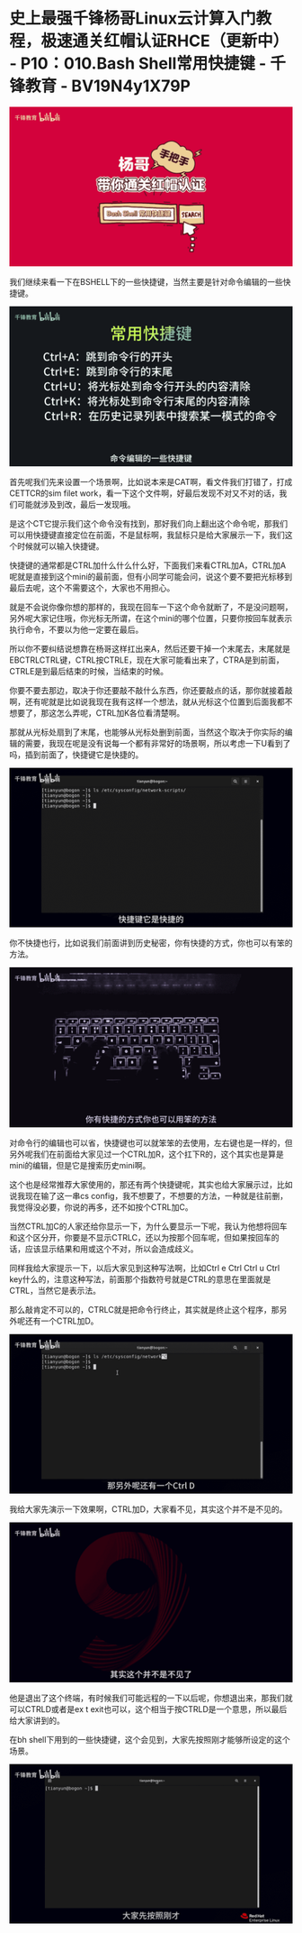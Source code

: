 # 史上最强千锋杨哥Linux云计算入门教程，极速通关红帽认证RHCE（更新中） - P10：010.Bash Shell常用快捷键 - 千锋教育 - BV19N4y1X79P

![](img/97b62e3e319adae45d99b9c751bae5f5_0.png)

我们继续来看一下在BSHELL下的一些快捷键，当然主要是针对命令编辑的一些快捷键。

![](img/97b62e3e319adae45d99b9c751bae5f5_2.png)

首先呢我们先来设置一个场景啊，比如说本来是CAT啊，看文件我们打错了，打成CETTCR的sim filet work，看一下这个文件啊，好最后发现不对又不对的话，我们可能就涉及到改，最后一发现哦。

是这个CT它提示我们这个命令没有找到，那好我们向上翻出这个命令呢，那我们可以用快捷键直接定位在前面，不是鼠标啊，我鼠标只是给大家展示一下，我们这个时候就可以输入快捷键。

快捷键的通常都是CTRL加什么什么什么好，下面我们来看CTRL加A，CTRL加A呢就是直接到这个mini的最前面，但有小同学可能会问，说这个要不要把光标移到最后去呢，这个不需要这个，大家也不用担心。

就是不会说你像你想的那样的，我现在回车一下这个命令就断了，不是没问题啊，另外呢大家记住哦，你光标无所谓，在这个mini的哪个位置，只要你按回车就表示执行命令，不要以为他一定要在最后。

所以你不要纠结说想靠在杨哥这样扛出来A，然后还要干掉一个末尾去，末尾就是EBCTRLCTRL键，CTRL按CTRLE，现在大家可能看出来了，CTRA是到前面，CTRLE是到最后结束的时候，当结束的时候。

你要不要去那边，取决于你还要敲不敲什么东西，你还要敲点的话，那你就接着敲啊，还有呢就是比如说我现在我有这样一个想法，就从光标这个位置到后面我都不想要了，那这怎么弄呢，CTRL加K各位看清楚啊。

那就从光标处扇到了末尾，也能够从光标处删到前面，当然这个取决于你实际的编辑的需要，我现在呢是没有说每一个都有非常好的场景啊，所以考虑一下U看到了吗，插到前面了，快捷键它是快捷的。



![](img/97b62e3e319adae45d99b9c751bae5f5_4.png)

你不快捷也行，比如说我们前面讲到历史秘密，你有快捷的方式，你也可以有笨的方法。

![](img/97b62e3e319adae45d99b9c751bae5f5_6.png)

对命令行的编辑也可以省，快捷键也可以就笨笨的去使用，左右键也是一样的，但另外呢我们在前面给大家见过一个CTRL加R，这个扛下R的，这个其实也是算是mini的编辑，但是它是搜索历史mini啊。

这个也是经常推荐大家使用的，那还有两个快捷键呢，其实也给大家展示过，比如说我现在输了这一串cs config，我不想要了，不想要的方法，一种就是往前删，我觉得没必要，你说的再多，还不如按个CTRL加C。

当然CTRL加C的人家还给你显示一下，为什么要显示一下呢，我认为他想将回车和这个区分开，你要是不显示CTRLC，还以为按那个回车呢，但如果按回车的话，应该显示结果和用或这个不对，所以会造成歧义。

同样我给大家提示一下，以后大家见到这种写法啊，比如Ctrl e Ctrl Ctrl u Ctrl key什么的，注意这种写法，前面那个指数符号就是CTRL的意思在里面就是CTRL，当然它是表示法。

那么敲肯定不可以的，CTRLC就是把命令行终止，其实就是终止这个程序，那另外呢还有一个CTRL加D。

![](img/97b62e3e319adae45d99b9c751bae5f5_8.png)

我给大家先演示一下效果啊，CTRL加D，大家看不见，其实这个并不是不见的。

![](img/97b62e3e319adae45d99b9c751bae5f5_10.png)

他是退出了这个终端，有时候我们可能远程的一下以后呢，你想退出来，那我们就可以CTRLD或者是ex t exit也可以，这个相当于按CTRLD是一个意思，所以最后给大家讲到的。

在bh shell下用到的一些快捷键，这个会见到，大家先按照刚才能够所设定的这个场景。

![](img/97b62e3e319adae45d99b9c751bae5f5_12.png)